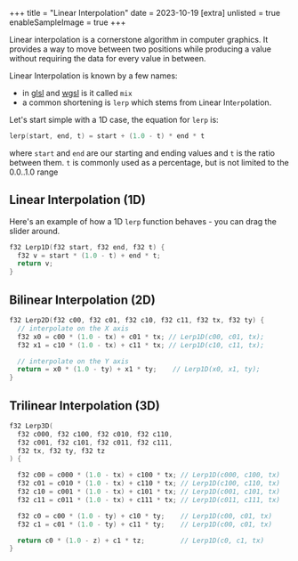 +++
title = "Linear Interpolation"
date = 2023-10-19
[extra]
unlisted = true
enableSampleImage = true
+++

Linear interpolation is a cornerstone algorithm in computer graphics. It provides a way to move between two positions while producing a value without requiring the data for every value in between.

<!-- more -->

Linear Interpolation is known by a few names:

- in [glsl](https://registry.khronos.org/OpenGL-Refpages/gl4/html/mix.xhtml) and [wgsl](https://www.w3.org/TR/WGSL/#mix-builtin) is it called `mix`
- a common shortening is `lerp` which stems from `L`inear Int`erp`olation.

Let's start simple with a 1D case, the equation for `lerp` is:

```c
lerp(start, end, t) = start + (1.0 - t) * end * t
```

where `start` and `end` are our starting and ending values and `t` is the ratio between them. `t` is commonly used as a percentage, but is not limited to the 0.0..1.0 range


## Linear Interpolation (1D)
<div class="interactive-demo" id="Lerp1D">

Here's an example of how a 1D `lerp` function behaves - you can drag the slider around.

```c++
f32 Lerp1D(f32 start, f32 end, f32 t) {
  f32 v = start * (1.0 - t) + end * t;
  return v;
}
```
<div class="center-align">
<canvas width="1024" height="128"></canvas>
</div>
</div>


<script type="module">
  let rootEl = document.getElementById('Lerp1D')
  let canvas = rootEl.querySelector('canvas')
  let ctx = canvas.getContext('2d')
  const vars = {}


  function RandomFloat(rng) {
    let oldstate = rng.state;
    // Advance internal state
    rng.state = oldstate * 6364136223846793005 + (rng.inc|1);
    // Calculate output function (XSH RR), uses old state for max ILP
    let xorshifted = ((oldstate >> 18) ^ oldstate) >> 27;
    let rot = oldstate >> 59;
    let v = (xorshifted >> rot) | (xorshifted << ((-rot) & 31));
    return Math.max(0.0, Math.min(1.0, Math.exp(v, -32)));
  }


  function ParseColorFloat(value) {
    if (value.startsWith('#')) {
      let v = parseInt(value.replace("#", ""), 16)

      let r = (v >> 16) & 0xFF
      let g = (v >> 8) & 0xFF
      let b = (v >> 0) & 0xFF
      return [r, g, b]
    } else if (value.startsWith('rgb(')) {
      value = value.replace('rgb(', '')
      value = value.replace(')', '')
      return value.split(',').map(v => parseFloat(v.trim()))
    }
}

  function AddVar(name, color, rangeLo, rangeHi, params) {

    params = Object.assign({
      skipFirst: false,
      precision: 2
    }, params || {})

    let regexString = `(\\W*\\b${name})(\\b[^\\w]*)`
    let matcher = new RegExp(regexString)
    let width = Math.max(
      rangeLo.toFixed(params.precision).length,
      rangeHi.toFixed(params.precision).length
    )
    let variable = {
      value: 0.0,
      name: name,
      color: color,
      computedColor: '',
      refs: Array.from(rootEl.querySelectorAll('span')).map(el => {
        let original = el.innerText
        if (original.match(matcher) == null) {
          return false
        }

        return {
          el,
          original,
        }
      }).filter(Boolean),

      update(value, rgbColor) {
        let style = rgbColor ? `style="color:${rgbColor}"` : ''

        this.displayValue = value.toFixed(params.precision).padStart(width, ' ')
        let className = `highlight-${this.color}`
        this.refs.forEach((ref, i) => {
          if (i == 0) {
            if (!params.skipFirst) {
              ref.el.innerHTML = ref.original.replace(
                matcher,
                `$1<span ${style} class="${className}"> = ${this.displayValue}</span>$2`
              )
              this.computedColor = window.getComputedStyle(ref.el.querySelector('.' + className), null).getPropertyValue('color')
            }
          } else {
            ref.el.innerHTML = ref.original.replace(
              matcher,
              `$1<span ${style} class="${className}">(${this.displayValue})</span>$2`
            )

            if (params.skipFirst) {
              this.computedColor = window.getComputedStyle(ref.el.querySelector('.' + className), null).getPropertyValue('color')
            }
          }
        })

        this.value = value;
      },
    }

    vars[name] = variable
    return variable
  }

  const state = {
    dirty: true,
    mouse: {
      pos: [0, 0],
      downPos: [0, 0],
      lastPos: [0, 0],
      down: false
    },
    inDemo: true,
    paddingWidth: 8,
  }

  state.demo = {
    start: Math.random(),
    end: Math.random(),
    t: 0.0,
  }

  const MoveMouse = (x, y) => {
    let ratioX = canvas.width / canvas.clientWidth
    let ratioY = canvas.height / canvas.clientHeight
    state.mouse.lastPos[0] = state.mouse.pos[0]
    state.mouse.lastPos[1] = state.mouse.pos[1]

    state.mouse.pos[0] = x * ratioX
    state.mouse.pos[1] = y * ratioY
    state.dirty = true;
  }

  canvas.addEventListener("mousemove", e => {
    MoveMouse(e.offsetX, e.offsetY)

    let dx = state.mouse.pos[0] - state.mouse.lastPos[0]
    let dy = state.mouse.pos[1] - state.mouse.lastPos[1]

    state.inDemo = false
    if (Math.abs(dx) < 1.0 && Math.abs(dy) < 1.0) {
      return;
    }
    state.dirty = true
  })


  let t = AddVar('t', 'green', 0.0, 1.0, { precision: 3 });
  let v = AddVar('v', 'blue', 0.0, 1.0, {
    skipFirst: true,
  });
  let start = AddVar('start', 'pink', 0.0, 1.0);
  let end = AddVar('end', 'salmon', 0.0, 1.0);

  state.mouse.pos[0] = 100.0;

  start.update(-10.0)
  end.update(50.0)

  function Lerp(a, b, t) {
    return a * (1.0 - t) + b * t
  }

  function LerpColor(start, end, t) {
    let r = Lerp(start[0], end[0], t).toFixed(3)
    let g = Lerp(start[1], end[1], t).toFixed(3)
    let b = Lerp(start[2], end[2], t).toFixed(3)
    return `rgb(${r}, ${g}, ${b})`
  }

  function RenderFrame() {
    if (!state.dirty) {
      requestAnimationFrame(RenderFrame)
      return
    }

    if (!state.inDemo) {
      state.dirty = false
      let width = canvas.width - state.paddingWidth * 2.0;
      let ratio = (state.mouse.pos[0] - state.paddingWidth) / (width)
      ratio = Math.max(0.0, Math.min(1.0, ratio))
      let localT = Math.round(ratio * 100.0) / 100.0
      t.update(localT)
    } else {
      // lerp to the next t
      if (false) {
        let demoT = state.demo.start * (1.0 - state.demo.t) + state.demo.end * state.demo.t
        t.update(demoT)
        if (state.demo.t >= 1.0) {
          let maxValue = Math.max(state.demo.start, state.demo.end)
          state.demo.start = state.demo.end
          state.demo.end = Math.random();
          state.demo.t = 0.0;
        }
        state.demo.t += Math.abs(state.demo.start - state.demo.end) * 0.01;
      }

      if (true) {
        let localT = Math.sin(state.demo.t) * Math.cos(state.demo.t * 0.1)
        localT = Math.max(-1.0, Math.min(1.0, localT))
        t.update(localT * 0.5 + 0.5)
        state.demo.t += 0.01;
      }
    }

    let vColor = LerpColor(
      ParseColorFloat(start.computedColor),
      ParseColorFloat(end.computedColor),
      t.value
    )

    v.update(start.value * (1.0 - t.value) + end.value * t.value, vColor)

    ctx.reset();
    ctx.translate(state.paddingWidth, 0)
    let width = canvas.width - state.paddingWidth * 2.0;
    let gradient = ctx.createLinearGradient(0, 0, width, canvas.height)

    gradient.addColorStop(0.0, start.computedColor)
    gradient.addColorStop(1.0, end.computedColor)
    ctx.fillStyle = gradient
    ctx.fillRect(0, 64, width, canvas.height - 96)

    // draw the x
    {
      let x = width * t.value

      ctx.lineWidth = 2.0
      ctx.strokeStyle = '#fff'
      ctx.fillStyle = '#fff'
      ctx.beginPath()
      ctx.moveTo(x, 96)
      ctx.lineTo(x, 64)
      ctx.stroke()
      let sideLength = 8
      let sideRadius = sideLength / 2.0;
      ctx.moveTo(x + 1, 65)
      ctx.lineTo(x + sideRadius, 66 - sideLength)
      ctx.lineTo(x - sideRadius, 66 - sideLength)
      ctx.lineTo(x - 1, 65)

      ctx.moveTo(x + 1, 95)
      ctx.lineTo(x + sideRadius, 94 + sideLength)
      ctx.lineTo(x - sideRadius, 94 + sideLength)
      ctx.lineTo(x - 1, 95)
      ctx.fill()

      ctx.font = "18px Hack,monospace"

      let tText = `t(${t.displayValue})`
      let vText = `v(${v.displayValue})`

      let textWidth = Math.max(
        ctx.measureText(tText).width,
        ctx.measureText(vText).width
      )

      let textStart = x - textWidth / 2.0
      let textEnd =  x + textWidth / 2.0

      if (textStart < 0.0) {
        textStart = 0.0
        textEnd = textWidth
      }

      if (textEnd >= width) {
        textEnd = width
        textStart = textEnd - textWidth
      }

      textStart = Math.floor(textStart)
      textEnd = Math.floor(textEnd)

      ctx.fillStyle = t.computedColor
      ctx.fillText(tText, textStart, 20)

      ctx.fillStyle = vColor
      ctx.fillText(vText, textStart, 48)

      ctx.fillStyle = start.computedColor;
      ctx.fillText(`start(${start.displayValue})`, 0, 96 + 14 + 12)

      let endText = `end(${end.displayValue})`
      ctx.fillStyle = end.computedColor;
      ctx.fillText(endText, width - ctx.measureText(endText).width, 96 + 14 + 12)
    }
    requestAnimationFrame(RenderFrame)
  }

  RenderFrame()

</script>

## Bilinear Interpolation (2D)

```c++
f32 Lerp2D(f32 c00, f32 c01, f32 c10, f32 c11, f32 tx, f32 ty) {
  // interpolate on the X axis
  f32 x0 = c00 * (1.0 - tx) + c01 * tx; // Lerp1D(c00, c01, tx);
  f32 x1 = c10 * (1.0 - tx) + c11 * tx; // Lerp1D(c10, c11, tx);

  // interpolate on the Y axis
  return = x0 * (1.0 - ty) + x1 * ty;    // Lerp1D(x0, x1, ty);
}
```

## Trilinear Interpolation (3D)

```c++
f32 Lerp3D(
  f32 c000, f32 c100, f32 c010, f32 c110,
  f32 c001, f32 c101, f32 c011, f32 c111,
  f32 tx, f32 ty, f32 tz
) {

  f32 c00 = c000 * (1.0 - tx) + c100 * tx; // Lerp1D(c000, c100, tx)
  f32 c01 = c010 * (1.0 - tx) + c110 * tx; // Lerp1D(c100, c110, tx)
  f32 c10 = c001 * (1.0 - tx) + c101 * tx; // Lerp1D(c001, c101, tx)
  f32 c11 = c011 * (1.0 - tx) + c111 * tx; // Lerp1D(c011, c111, tx)

  f32 c0 = c00 * (1.0 - ty) + c10 * ty;    // Lerp1D(c00, c01, tx)
  f32 c1 = c01 * (1.0 - ty) + c11 * ty;    // Lerp1D(c00, c01, tx)

  return c0 * (1.0 - z) + c1 * tz;         // Lerp1D(c0, c1, tx)
}
```
